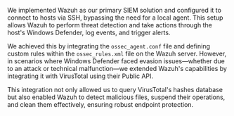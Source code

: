 We implemented Wazuh as our primary SIEM solution and configured it to connect to hosts via SSH, bypassing the need for a local agent. This setup allows Wazuh to perform threat detection and take actions through the host's Windows Defender, log events, and trigger alerts. 

We achieved this by integrating the `ossec_agent.conf` file and defining custom rules within the `ossec_rules.xml` file on the Wazuh server. However, in scenarios where Windows Defender faced evasion issues—whether due to an attack or technical malfunction—we extended Wazuh's capabilities by integrating it with VirusTotal using their Public API. 

This integration not only allowed us to query VirusTotal's hashes database but also enabled Wazuh to detect malicious files, suspend their operations, and clean them effectively, ensuring robust endpoint protection.
